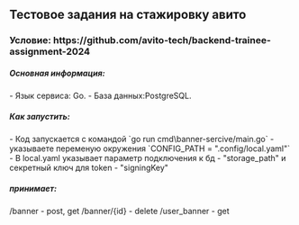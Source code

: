 <h2>Тестовое задания на стажировку авито</h2>

<h3>Условие: https://github.com/avito-tech/backend-trainee-assignment-2024  </h3>

<h5>Основная информация:</h5>
- Язык сервиса: Go. 
- База данных:PostgreSQL.

<h5>Как запустить:</h5>
- Код запускается с командой `go run cmd\banner-sercive/main.go`
- указываете переменую окружения `CONFIG_PATH = ".config/local.yaml"`
- В local.yaml указывает параметр подключения к бд - "storage_path" и секретный ключ для token - "signingKey"

<h5>принимает:</h5>
/banner - post, get
/banner/{id} - delete
/user_banner - get




